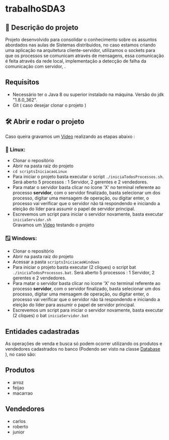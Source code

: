 # trabalhoSDA3

## 📁 Descrição do projeto
Projeto desenvolvido para consolidar o conhecimento sobre os assuntos abordados nas aulas de Sistemas distribuidos, no caso estamos criando uma aplicação na arquitetura cliente-servidor, utilizamos o sockets para que os processos se comunicam através de mensagens, essa comunicação é feita através da rede local, implementação a detecção de falha da comunicação com servidor, . 

## Requisitos
- Necessário ter o Java 8 ou superior instalado na máquina. Versão do jdk "1.8.0_362".
- Git ( caso desejar clonar o projeto ) 

## 🛠️ Abrir e rodar o projeto
Caso queira gravamos um [Vídeo](https://drive.google.com/file/d/14DNM64LpQYE9q8KR5HHowkntDMpV7gh0/view) realizando as etapas abaixo :

### 🐧 Linux:
- Clonar o repositório
- Abrir na pasta raiz do projeto
- `cd scriptsIniciacaoLinux`
- Para iniciar o projeto basta executar o script `./iniciaTodosProcessos.sh`. Será aberto 5 processos : 1 Servidor, 2 gerentes e 2 vendedores.
- Para matar o servidor basta clicar no ícone 'X' no terminal referente ao processo **servidor**, com o servidor finalizado, basta selecionar um dos processo, digitar uma mensagem de operação, ou digitar enter, o processo vai verificar que o servidor não tá respondendo e iniciando a eleição do líder para assumir o papel de servidor principal.
- Escrevemos um script para iniciar o servidor novamente, basta executar `iniciaServidor.sh`   
Gravamos um [Vídeo](https://drive.google.com/file/d/1QdLnvW0hrELT_wSSOe0t58Mk5pI0XbmP/view) testando o projeto

### 🪟 Windows:
- Clonar o repositório
- Abrir na pasta raiz do projeto
- Acessar a pasta `scriptsIniciacaoWindows`
- Para iniciar o projeto basta executar (2 cliques) o script bat `./iniciaTodosProcessos.bat`. Será aberto 5 processos : 1 Servidor, 2 gerentes e 2 vendedores.
-  Para matar o servidor basta clicar no ícone 'X' no terminal referente ao processo **servidor**, com o servidor finalizado, basta selecionar um dos processo, digitar uma mensagem de operação, ou digitar enter, o processo vai verificar que o servidor não tá respondendo e iniciando a eleição do líder para assumir o papel de servidor principal.
- Escrevemos um script para iniciar o servidor novamente, basta executar (2 cliques) o bat `iniciaServidor.bat`   

## Entidades cadastradas 
As operações de venda e busca só podem ocorrer utilizando os produtos e vendedores cadastrados no banco (Podendo ser visto na classe [Database](https://github.com/WillianR381/trabalhoSDA3/blob/main/src/main/java/com/mycompany/trabalhosda3/config/Database.java#L80) ), no caso são:

## Produtos
- arroz
- feijao
- macarrao

## Vendedores
- carlos
- roberto
- junior
